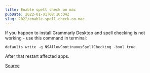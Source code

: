 ```yaml
---
title: Enable spell check on mac
pubDate: 2022-01-01T08:10:34Z
slug: 2022/enable-spell-check-on-mac
---
```


If you happen to install Grammarly Desktop and spell checking is not working - use this command in terminal:

```shell
defaults write -g NSAllowContinuousSpellChecking -bool true
```

After that restart affected apps.

[Source](https://talk.macpowerusers.com/t/grammarly-now-supports-native-mac-apps/26304/38)
